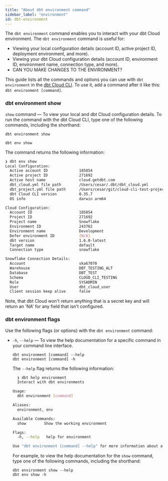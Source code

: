```yaml
---
title: "About dbt environment command"
sidebar_label: "environment"
id: dbt-environment
---
```


The `dbt environment` command enables you to interact with your dbt Cloud environment. The `dbt environment` command is useful for:

- Viewing your local configuration details (account ID, active project ID, deployment environment, and more).
- Viewing your dbt Cloud configuration details (account ID, environment ID, environment name, connection type, and more).
- CAN YOU MAKE CHANGES TO THE ENVIRONMENT?

This guide lists all the commands and options you can use with `dbt environment` in the [dbt Cloud CLI](/docs/cloud/cloud-cli-installation). To use it, add a command after it like this: `dbt environment [command]`.

### dbt environment show

`show` command &mdash; To view your local and dbt Cloud configuration details. To run the command with the dbt Cloud CLI, type one of the following commands, including the shorthand:

```shell
dbt environment show
```
```shell
dbt env show
```

The command returns the following information:

```bash
❯ dbt env show
Local Configuration:
  Active account ID              185854
  Active project ID              271692
  Active host name               cloud.getdbt.com
  dbt_cloud.yml file path        /Users/cesar/.dbt/dbt_cloud.yml
  dbt_project.yml file path      /Users/cesar/git/cloud-cli-test-project/dbt_project.yml
  dbt Cloud CLI version          0.35.7
  OS info                        darwin arm64

Cloud Configuration:
  Account ID                     185854
  Project ID                     271692
  Project name                   Snowflake
  Environment ID                 243762
  Environment name               Development
  Defer environment ID           [N/A]
  dbt version                    1.6.0-latest
  Target name                    default
  Connection type                snowflake

Snowflake Connection Details:
  Account                        ska67070
  Warehouse                      DBT_TESTING_ALT
  Database                       DBT_TEST
  Schema                         CLOUD_CLI_TESTING
  Role                           SYSADMIN
  User                           dbt_cloud_user
  Client session keep alive      false 
```

Note, that dbt Cloud won't return anything that is a secret key and will return an 'NA' for any field that isn't configured.

### dbt environment flags

Use the following flags (or options) with the `dbt environment` command:

- `-h`, `--help` &mdash; To view the help documentation for a specific command in your command line interface.

  ```shell 
  dbt environment [command] --help
  dbt environment [command] -h
  ```

  The `--help` flag returns the following information:

  ```bash
    ❯ dbt help environment
    Interact with dbt environments

  Usage:
    dbt environment [command]

  Aliases:
    environment, env

  Available Commands:
    show        Show the working environment

  Flags:
    -h, --help   help for environment

  Use "dbt environment [command] --help" for more information about a command.
  ```

  For example, to view the help documentation for the `show` command, type one of the following commands, including the shorthand:

  ```shell
  dbt environment show --help
  dbt env show -h
  ```
